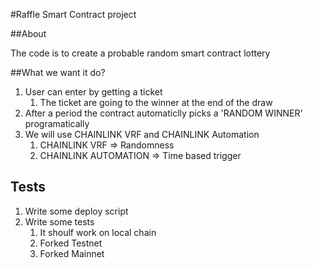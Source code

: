 #Raffle Smart Contract project 

##About

The code is to create a probable random smart contract lottery 

##What we want it do?

1. User can enter by getting a ticket 
    1. The ticket are going to the winner at the end of the draw
2. After a period the contract automaticlly picks a 'RANDOM WINNER' programatically 
3. We will use CHAINLINK VRF and CHAINLINK Automation 
    1. CHAINLINK VRF => Randomness
    2. CHAINLINK AUTOMATION => Time based trigger 

## Tests

1. Write some deploy script 
2. Write some tests
    1. It shoulf work on local chain
    2. Forked Testnet
    3. Forked Mainnet 
